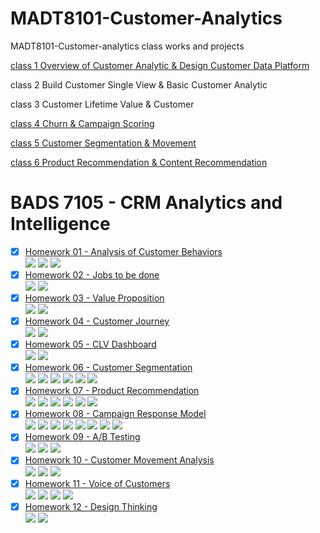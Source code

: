 # MADT8101-Customer-Analytics


MADT8101-Customer-analytics class works and projects


[class 1 Overview of Customer Analytic & Design Customer Data Platform](https://github.com/Piriyaa/MADT8101-Customer-Analytics/tree/main/Chapter-01%20Overview%20of%20Customer%20Analytics)


class 2 Build Customer Single View & Basic Customer Analytic

class 3 Customer Lifetime Value & Customer

[class 4 Churn & Campaign Scoring](Link)

[class 5 Customer Segmentation & Movement](https://github.com/Piriyaa/MADT8101-Customer-Analytics/blob/main/Chapter-05%20Customer%20Segmentation%20&%20Movement/)

[class 6 Product Recommendation & Content Recommendation]()






# BADS 7105 - CRM Analytics and Intelligence


- [x] [Homework 01 - Analysis of Customer Behaviors](./Homework%2001%20-%20Analysis%20of%20customer%20behaviors)  
 [![](https://img.shields.io/badge/-Survey-blue)](#) [![](https://img.shields.io/badge/-Python-green)](#) [![](https://img.shields.io/badge/-Google--Colab-blue)](#) 
- [x] [Homework 02 - Jobs to be done](./Homework%2002%20-%20Jobs%20to%20be%20done)  
[![](https://img.shields.io/badge/-Concept-blue)](#) [![](https://img.shields.io/badge/-Presentation-blue)](#)
- [x] [Homework 03 - Value Proposition](./Homework%2003%20-%20Value%20Proposition)  
[![](https://img.shields.io/badge/-Concept-blue)](#) [![](https://img.shields.io/badge/-Presentation-blue)](#)
- [x] [Homework 04 - Customer Journey](./Homework%2004%20-%20Customer%20Journey)  
[![](https://img.shields.io/badge/-Concept-blue)](#) [![](https://img.shields.io/badge/-Presentation-blue)](#)
- [x] [Homework 05 - CLV Dashboard](./Homework%2005%20-%20CLV%20Dashboard)  
[![](https://img.shields.io/badge/-Dashboard-blue)](#) [![](https://img.shields.io/badge/-Power--BI-green)](#)  
- [x] [Homework 06 - Customer Segmentation](./Homework%2006%20-%20Customer%20Segmentation)  
[![](https://img.shields.io/badge/-K--Means-orange)](#) [![](https://img.shields.io/badge/-BigQuery-green)](#) [![](https://img.shields.io/badge/-BigQuery--ML-green)](#) [![](https://img.shields.io/badge/-SQL-green)](#) [![](https://img.shields.io/badge/-Python-green)](#) [![](https://img.shields.io/badge/-Google--Colab-blue)](#)  
- [x] [Homework 07 - Product Recommendation](./Homework%2007%20-%20Product%20Recommendation)  
 [![](https://img.shields.io/badge/-Survey-blue)](#) [![](https://img.shields.io/badge/-Market--Basket-orange)](#) [![](https://img.shields.io/badge/-Collaborative--Filtering-orange)](#) [![](https://img.shields.io/badge/-Matrix--Factorization-orange)](#) [![](https://img.shields.io/badge/-Python-green)](#) [![](https://img.shields.io/badge/-Google--Colab-blue)](#) 
- [x] [Homework 08 - Campaign Response Model](./Homework%2008%20-%20Campaign%20Response%20Model)  
[![](https://img.shields.io/badge/-Classification-orange)](#) [![](https://img.shields.io/badge/-RFM-blue)](#) [![](https://img.shields.io/badge/-Python-green)](#) [![](https://img.shields.io/badge/-Logistic--Regression-orange)](#) [![](https://img.shields.io/badge/-XGBoost-orange)](#) [![](https://img.shields.io/badge/-LightGBM-orange)](#) [![](https://img.shields.io/badge/-Optuna-orange)](#) [![](https://img.shields.io/badge/-Google--Colab-blue)](#) 
- [x] [Homework 09 - A/B Testing](./Homework%2009%20-%20AB%20Testing)  
[![](https://img.shields.io/badge/-Survey-blue)](#) [![](https://img.shields.io/badge/-A/B--Testing-blue)](#) [![](https://img.shields.io/badge/-Presentation-blue)](#)  
- [x] [Homework 10 - Customer Movement Analysis](./Homework%2010%20-%20Customer%20Movement%20Analysis)  
[![](https://img.shields.io/badge/-SQL-green)](#) [![](https://img.shields.io/badge/-BigQuery-green)](#) [![](https://img.shields.io/badge/-Google--Data--Studio-blue)](#)  
- [x] [Homework 11 - Voice of Customers](./Homework%2011%20-%20Voice%20of%20Customers)  
[![](https://img.shields.io/badge/-NLP-orange)](#) [![](https://img.shields.io/badge/-Topic--Modeling-orange)](#) [![](https://img.shields.io/badge/-Python-green)](#) [![](https://img.shields.io/badge/-Google--Colab-blue)](#)  
- [x] [Homework 12 - Design Thinking](./Homework%2012%20-%20Design%20Thinking)  
[![](https://img.shields.io/badge/-Concept-blue)](#) [![](https://img.shields.io/badge/-Presentation-blue)](#)
